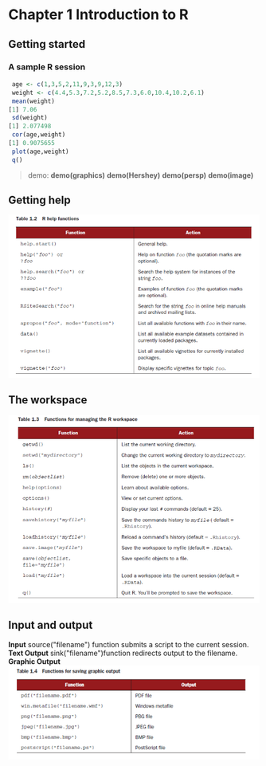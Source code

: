 # Chapter 1 Introduction to R

## Getting started 
### A sample R session
```R
 age <- c(1,3,5,2,11,9,3,9,12,3)
 weight <- c(4.4,5.3,7.2,5.2,8.5,7.3,6.0,10.4,10.2,6.1)
 mean(weight)
[1] 7.06
 sd(weight)
[1] 2.077498
 cor(age,weight)
[1] 0.9075655
 plot(age,weight)
 q()
```
 > demo: **demo(graphics)**   **demo(Hershey)**   **demo(persp)**    **demo(image)**  

## Getting help  
![](https://github.com/raymondwuhr24/R-in-action/blob/master/Printscreen/table1.2.PNG)

## The workspace  
![](https://github.com/raymondwuhr24/R-in-action/blob/master/Printscreen/table1.3.PNG)

## Input and output  
**Input** source("filename") function submits a script to the current session.
**Text Output** sink("filename")function redirects output to the filename.
**Graphic Output** 
![](https://github.com/raymondwuhr24/R-in-action/blob/master/Printscreen/table1.4.PNG)



















